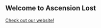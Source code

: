 ## Welcome to Ascension Lost

[Check out our website!](https://www.youtube.com/watch?v=dQw4w9WgXcQ)


